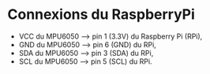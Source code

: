 # Connexions du RaspberryPi
- VCC du MPU6050 --> pin 1 (3.3V) du Raspberry Pi (RPi),
- GND du MPU6050 --> pin 6 (GND) du RPi,
- SDA du MPU6050 --> pin 3 (SDA) du RPi,
- SCL du MPU6050 --> pin 5 (SCL) du RPi. 

